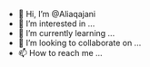 - 👋 Hi, I’m @Aliaqajani
- 👀 I’m interested in ...
- 🌱 I’m currently learning ...
- 💞️ I’m looking to collaborate on ...
- 📫 How to reach me ...

<!---
Aliaqajani/Aliaqajani is a ✨ special ✨ repository because its `README.md` (this file) appears on your GitHub profile.
You can click the Preview link to take a look at your changes.
--->

